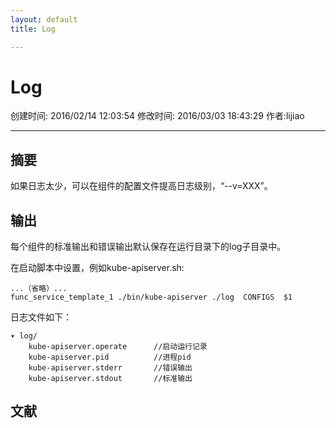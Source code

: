 ```yaml
---
layout: default
title: Log

---
```


# Log
创建时间: 2016/02/14 12:03:54  修改时间: 2016/03/03 18:43:29 作者:lijiao

----

## 摘要

如果日志太少，可以在组件的配置文件提高日志级别，“--v=XXX”。

## 输出

每个组件的标准输出和错误输出默认保存在运行目录下的log子目录中。

在启动脚本中设置，例如kube-apiserver.sh:

	...（省略）...
	func_service_template_1 ./bin/kube-apiserver ./log  CONFIGS  $1

日志文件如下：

	▾ log/
		kube-apiserver.operate      //启动运行记录
		kube-apiserver.pid          //进程pid
		kube-apiserver.stderr       //错误输出
		kube-apiserver.stdout       //标准输出

## 文献
